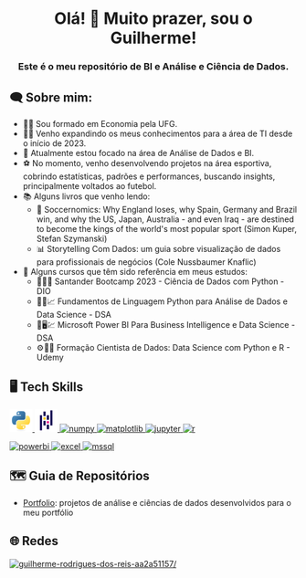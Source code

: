 <h1 align="center">Olá! 👋 Muito prazer, sou o Guilherme!</h1>
<h3 align="center">Este é o meu repositório de BI e Análise e Ciência de Dados.</h3>

<h2 align="left">🗨 Sobre mim:</h2>

- 👨‍🎓 Sou formado em Economia pela UFG.
- 👨‍💻 Venho expandindo os meus conhecimentos para a área de TI desde o início de 2023. 
- 🔭 Atualmente estou focado na área de Análise de Dados e BI.
- ⚽ No momento, venho desenvolvendo projetos na área esportiva, cobrindo estatísticas, padrões e performances, buscando insights, principalmente voltados ao futebol.
- 📚 Alguns livros que venho lendo:
  - 🥅 Soccernomics: Why England loses, why Spain, Germany and Brazil win, and why the US, Japan, Australia - and even Iraq - are destined to become the kings of the world's most popular sport (Simon Kuper, Stefan Szymanski)
  - 📊 Storytelling Com Dados: um guia sobre visualização de dados para profissionais de negócios (Cole Nussbaumer Knaflic)
- 📢 Alguns cursos que têm sido referência em meus estudos:
  - 🧑‍💻🐍 Santander Bootcamp 2023 - Ciência de Dados com Python - DIO
  - 📝🐍📈 Fundamentos de Linguagem Python para Análise de Dados e Data Science - DSA
  - 📄🖥️💹 Microsoft Power BI Para Business Intelligence e Data Science - DSA
  - ⚙️🤖📝 Formação Cientista de Dados: Data Science com Python e R - Udemy


<h2 align="left">🖥 Tech Skills</h2>

<p align="left">  
  <a href="https://www.python.org" target="_blank" rel="noreferrer"> <img src="https://raw.githubusercontent.com/devicons/devicon/master/icons/python/python-original.svg" alt="python" width="40" height="40"/> </a> 
  <a href="https://pandas.pydata.org/" target="_blank" rel="noreferrer"> <img src="https://raw.githubusercontent.com/devicons/devicon/2ae2a900d2f041da66e950e4d48052658d850630/icons/pandas/pandas-original.svg" alt="pandas" width="40" height="40"/> </a> 
  <a href="https://numpy.org/" target="_blank" rel="noreferrer"> <img src="https://cdn.jsdelivr.net/gh/devicons/devicon/icons/numpy/numpy-original.svg" alt="numpy" width="40" height="40"/> 
  <a href="https://matplotlib.org/" target="_blank" rel="noreferrer"> <img src="https://seeklogo.com/images/M/matplotlib-logo-7676870AC0-seeklogo.com.png" alt="matplotlib" width="40" height="40"/> 
  <a href="https://jupyter.org/" target="_blank" rel="noreferrer"> <img src="https://cdn.jsdelivr.net/gh/devicons/devicon/icons/jupyter/jupyter-original-wordmark.svg" alt="jupyter" width="40" height="40"/> </a> 
  <a href="https://www.r-project.org/" target="_blank" rel="noreferrer"> <img src="https://www.r-project.org/Rlogo.png" alt="r" width="40" height="40"/> </a> 
    
  <a href="https://powerbi.microsoft.com/" target="_blank" rel="noreferrer"> <img src="https://upload.wikimedia.org/wikipedia/commons/thumb/c/cf/New_Power_BI_Logo.svg/630px-New_Power_BI_Logo.svg.png" alt="powerbi" width="40" height="40"/> 
  <a href="https://www.microsoft.com/pt-br/microsoft-365/excel" target="_blank" rel="noreferrer"> <img src="https://seeklogo.com/images/E/excel-logo-974BFF9CB9-seeklogo.com.png" alt="excel" width="40" height="40"/> 
  <a href="https://www.microsoft.com/en-us/sql-server" target="_blank" rel="noreferrer"> <img src="https://www.svgrepo.com/show/303229/microsoft-sql-server-logo.svg" alt="mssql" width="40" height="40"/> </a> 
    </p> 

###
  <h2 align="left">🗺 Guia de Repositórios</h2>

 - [Portfolio](https://github.com/guilhermrr/portfolio): projetos de análise e ciências de dados desenvolvidos para o meu portfólio

<h2 align="left">🌐 Redes</h2>
<div style="display: inline_block">
 <p align="left">
<a href="https://linkedin.com/in/guilherme-rodrigues-dos-reis-aa2a51157/" target="blank"><img align="center" src="https://raw.githubusercontent.com/rahuldkjain/github-profile-readme-generator/master/src/images/icons/Social/linked-in-alt.svg" alt="guilherme-rodrigues-dos-reis-aa2a51157/" height="30" width="40" /></a>
</p>
